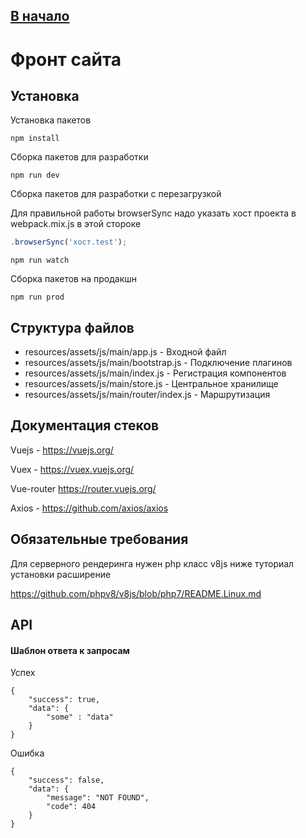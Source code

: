 [В начало](../index.md)
---

# Фронт сайта

## Установка

Установка пакетов

```
npm install
```

Сборка пакетов для разработки
```
npm run dev
```

Сборка пакетов для разработки с перезагрузкой

Для правильной работы browserSync надо указать хост проекта в webpack.mix.js
в этой стороке
```js
.browserSync('хост.test');
```
```
npm run watch
```

Сборка пакетов на продакшн
```
npm run prod
```

## Структура файлов

* resources/assets/js/main/app.js - Входной файл
* resources/assets/js/main/bootstrap.js - Подключение плагинов
* resources/assets/js/main/index.js - Регистрация компонентов
* resources/assets/js/main/store.js - Центральное хранилище
* resources/assets/js/main/router/index.js - Маршрутизация

## Документация стеков

Vuejs - https://vuejs.org/

Vuex - https://vuex.vuejs.org/

Vue-router https://router.vuejs.org/

Axios - https://github.com/axios/axios

## Обязательные требования

Для серверного рендеринга нужен php класс v8js ниже туториал установки расширение

https://github.com/phpv8/v8js/blob/php7/README.Linux.md

## API

#### Шаблон ответа к запросам


Успех

```
{
    "success": true,
    "data": {
        "some" : "data"
    }
}
```

Ошибка

```
{
    "success": false,
    "data": {
        "message": "NOT FOUND",
        "code": 404
    }
}
```